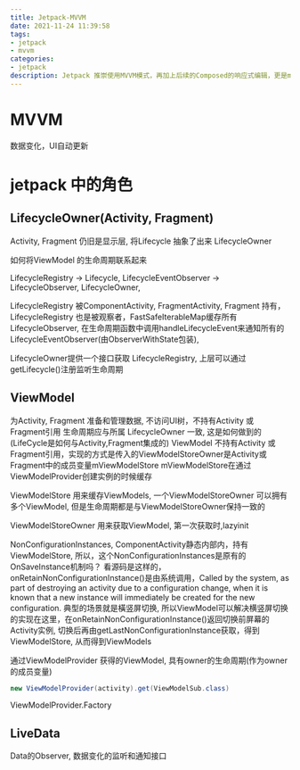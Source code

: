```yaml
---
title: Jetpack-MVVM
date: 2021-11-24 11:39:58
tags:
- jetpack
- mvvm
categories:
- jetpack
description: Jetpack 推崇使用MVVM模式，再加上后续的Composed的响应式编辑，更是mvvm的集大成体现。mvvm的思想确实更能解耦，使代码更清晰。
---
```


# MVVM

数据变化，UI自动更新

# jetpack 中的角色

## LifecycleOwner(Activity, Fragment)

Activity, Fragment 仍旧是显示层, 将Lifecycle 抽象了出来 LifecycleOwner

如何将ViewModel 的生命周期联系起来

LifecycleRegistry -> Lifecycle, LifecycleEventObserver -> LifecycleObserver, LifecycleOwner, 

LifecycleRegistry 被ComponentActivity, FragmentActivity, Fragment 持有，
LifecycleRegistry 也是被观察者，FastSafeIterableMap缓存所有LifecycleObserver, 在生命周期函数中调用handleLifecycleEvent来通知所有的LifecycleEventObserver(由ObserverWithState包装), 

LifecycleOwner提供一个接口获取 LifecycleRegistry, 上层可以通过getLifecycle()注册监听生命周期

## ViewModel

为Activity, Fragment 准备和管理数据, 不访问UI树，不持有Activity 或 Fragment引用
生命周期应与所属 LifecycleOwner 一致, 这是如何做到的(LifeCycle是如何与Activity,Fragment集成的)
ViewModel 不持有Activity 或 Fragment引用，实现的方式是传入的ViewModelStoreOwner是Activity或Fragment中的成员变量mViewModelStore
mViewModelStore在通过ViewModelProvider创建实例的时候缓存

ViewModelStore 用来缓存ViewModels, 一个ViewModelStoreOwner 可以拥有多个ViewModel, 但是生命周期都是与ViewModelStoreOwner保持一致的

ViewModelStoreOwner 用来获取ViewModel, 第一次获取时,lazyinit

NonConfigurationInstances, ComponentActivity静态内部内，持有ViewModelStore, 所以，这个NonConfigurationInstances是原有的OnSaveInstance机制吗？ 
看源码是这样的，onRetainNonConfigurationInstance()是由系统调用，Called by the system, as part of destroying an activity due to a configuration change, when it is known that a new instance will immediately be created for the new configuration. 
典型的场景就是橫竖屏切换, 所以ViewModel可以解决横竖屏切换的实现在这里，在onRetainNonConfigurationInstance()返回切换前屏幕的Activity实例, 切换后再由getLastNonConfigurationInstance获取，得到ViewModelStore, 从而得到ViewModels

通过ViewModelProvider 获得的ViewModel, 具有owner的生命周期(作为owner的成员变量)
``` java
new ViewModelProvider(activity).get(ViewModelSub.class)
```

ViewModelProvider.Factory


## LiveData

Data的Observer, 数据变化的监听和通知接口

